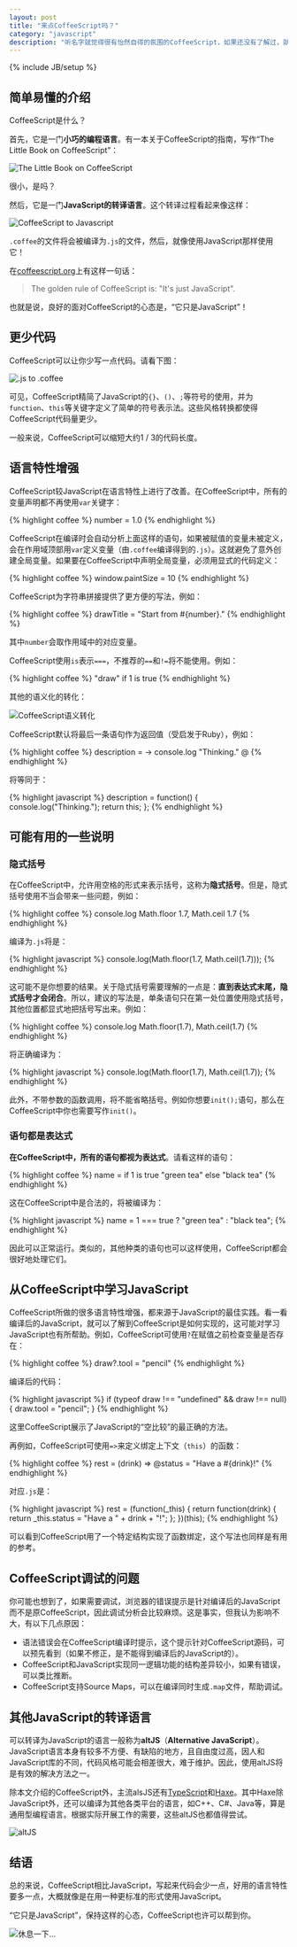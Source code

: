 ```yaml
---
layout: post
title: "来点CoffeeScript吗？"
category: "javascript"
description: "听名字就觉得很有怡然自得的氛围的CoffeeScript，如果还没有了解过，就认真了解一下吧！"
---
```

{% include JB/setup %}

## 简单易懂的介绍 ##

CoffeeScript是什么？

首先，它是一门**小巧的编程语言**。有一本关于CoffeeScript的指南，写作“The Little Book on CoffeeScript”：

![The Little Book on CoffeeScript][img_little_book_cover]

很小，是吗？

然后，它是一门**JavaScript的转译语言**。这个转译过程看起来像这样：

![CoffeeScript to Javascript][img_coffee_simple_compile]

`.coffee`的文件将会被编译为`.js`的文件，然后，就像使用JavaScript那样使用它！

在[coffeescript.org][]上有这样一句话：

 > The golden rule of CoffeeScript is: "It's just JavaScript".

也就是说，良好的面对CoffeeScript的心态是，“它只是JavaScript”！

## 更少代码 ##

CoffeeScript可以让你少写一点代码。请看下图：

![.js to .coffee][img_coffee_less_code]

可见，CoffeeScript精简了JavaScript的`{}`、`()`、`;`等符号的使用，并为`function`、`this`等关键字定义了简单的符号表示法。这些风格转换都使得CoffeeScript代码量更少。

一般来说，CoffeeScript可以缩短大约1 / 3的代码长度。

## 语言特性增强 ##

CoffeeScript较JavaScript在语言特性上进行了改善。在CoffeeScript中，所有的变量声明都不再使用`var`关键字：

{% highlight coffee %}
number = 1.0
{% endhighlight %}

CoffeeScript在编译时会自动分析上面这样的语句，如果被赋值的变量未被定义，会在作用域顶部用`var`定义变量（由`.coffee`编译得到的`.js`）。这就避免了意外创建全局变量。如果要在CoffeeScript中声明全局变量，必须用显式的代码定义：

{% highlight coffee %}
window.paintSize = 10
{% endhighlight %}

CoffeeScript为字符串拼接提供了更方便的写法，例如：

{% highlight coffee %}
drawTitle = "Start from #{number}."
{% endhighlight %}

其中`number`会取作用域中的对应变量。

CoffeeScript使用`is`表示`===`，不推荐的`==`和`!=`将不能使用。例如：

{% highlight coffee %}
"draw" if 1 is true
{% endhighlight %}

其他的语义化的转化：

![CoffeeScript语义转化][img_coffee_keyword]

CoffeeScript默认将最后一条语句作为返回值（受启发于Ruby），例如：

{% highlight coffee %}
description = ->
    console.log "Thinking."
    @
{% endhighlight %}

将等同于：

{% highlight javascript %}
description = function() {
    console.log("Thinking.");
    return this;
};
{% endhighlight %}

## 可能有用的一些说明 ##

### 隐式括号 ###

在CoffeeScript中，允许用空格的形式来表示括号，这称为**隐式括号**。但是，隐式括号使用不当会带来一些问题，例如：

{% highlight coffee %}
console.log Math.floor 1.7, Math.ceil 1.7
{% endhighlight %}

编译为`.js`将是：

{% highlight javascript %}
console.log(Math.floor(1.7, Math.ceil(1.7)));
{% endhighlight %}

这可能不是你想要的结果。关于隐式括号需要理解的一点是：**直到表达式末尾，隐式括号才会闭合**。所以，建议的写法是，单条语句只在第一处位置使用隐式括号，其他位置都显式地把括号写出来。例如：

{% highlight coffee %}
console.log Math.floor(1.7), Math.ceil(1.7)
{% endhighlight %}

将正确编译为：

{% highlight javascript %}
console.log(Math.floor(1.7), Math.ceil(1.7));
{% endhighlight %}

此外，不带参数的函数调用，将不能省略括号。例如你想要`init();`语句，那么在CoffeeScript中你也需要写作`init()`。

### 语句都是表达式 ###

**在CoffeeScript中，所有的语句都视为表达式**。请看这样的语句：

{% highlight coffee %}
name = if 1 is true 
    "green tea" 
else 
    "black tea"
{% endhighlight %}

这在CoffeeScript中是合法的，将被编译为：

{% highlight javascript %}
name = 1 === true ? "green tea" : "black tea";
{% endhighlight %}

因此可以正常运行。类似的，其他种类的语句也可以这样使用，CoffeeScript都会很好地处理它们。

## 从CoffeeScript中学习JavaScript ##

CoffeeScript所做的很多语言特性增强，都来源于JavaScript的最佳实践。看一看编译后的JavaScript，就可以了解到CoffeeScript是如何实现的，这可能对学习JavaScript也有所帮助。例如，CoffeeScript可使用`?`在赋值之前检查变量是否存在：

{% highlight coffee %}
draw?.tool = "pencil"
{% endhighlight %}

编译后的代码：

{% highlight javascript %}
if (typeof draw !== "undefined" && draw !== null) {
    draw.tool = "pencil";
}
{% endhighlight %}

这里CoffeeScript展示了JavaScript的“空比较”的最正确的方法。

再例如，CoffeeScript可使用`=>`来定义绑定上下文（`this`）的函数：

{% highlight coffee %}
rest = (drink) =>
    @status = "Have a #{drink}!"
{% endhighlight %}

对应`.js`是：

{% highlight javascript %}
rest = (function(_this) {
    return function(drink) {
        return _this.status = "Have a " + drink + "!";
    };
})(this);
{% endhighlight %}

可以看到CoffeeScript用了一个特定结构实现了函数绑定，这个写法也同样是有用的参考。

## CoffeeScript调试的问题 ##

你可能也想到了，如果需要调试，浏览器的错误提示是针对编译后的JavaScript而不是原CoffeeScript，因此调试分析会比较麻烦。这是事实，但我认为影响不大，有以下几点原因：

* 语法错误会在CoffeeScript编译时提示，这个提示针对CoffeeScript源码，可以预先看到（如果不修正，是不能得到编译后的JavaScript的）。
* CoffeeScript和JavaScript实现同一逻辑功能的结构差异较小，如果有错误，可以类比推断。
* CoffeeScript支持Source Maps，可以在编译同时生成`.map`文件，帮助调试。

## 其他JavaScript的转译语言 ##

可以转译为JavaScript的语言一般称为**altJS**（**Alternative JavaScript**）。JavaScript语言本身有较多不方便、有缺陷的地方，且自由度过高，因人和JavaScript库的不同，代码风格可能会相差很大，难于维护。因此，使用altJS将是有效的解决方法之一。

除本文介绍的CoffeeScript外，主流alsJS还有[TypeScript][]和[Haxe][]。其中Haxe除JavaScript外，还可以编译为其他各类平台的语言，如C++、C#、Java等，算是通用型编程语言。根据实际开展工作的需要，这些altJS也都值得尝试。

![altJS][img_altJS]

## 结语 ##

总的来说，CoffeeScript相比JavaScript，写起来代码会少一点，好用的语言特性要多一点，大概就像是在用一种更标准的形式使用JavaScript。

“它只是JavaScript”，保持这样的心态，CoffeeScript也许可以帮到你。

![休息一下...][img_coffee_chino_draw]

[img_little_book_cover]: {{POSTS_IMG_PATH}}/201411/little_book_cover.jpg "The Little Book on CoffeeScript"
[img_coffee_simple_compile]: {{POSTS_IMG_PATH}}/201411/coffee_simple_compile.png "CoffeeScript to Javascript" 
[img_coffee_less_code]: {{POSTS_IMG_PATH}}/201411/coffee_less_code.gif ".js to .coffee" 
[img_altJS]: {{POSTS_IMG_PATH}}/201411/altJS.png "altJS"
[img_coffee_keyword]: {{POSTS_IMG_PATH}}/201411/coffee_keyword.png "CoffeeScript语义转化"
[img_coffee_chino_draw]: {{POSTS_IMG_PATH}}/201411/coffee_chino_draw.jpg "休息一下..."

[coffeescript.org]: http://coffeescript.org/ "CoffeeScript"
[TypeScript]: http://www.typescriptlang.org/ "TypeScript"
[Haxe]: http://haxe.org/ "Haxe - The Cross-platform Toolkit"

